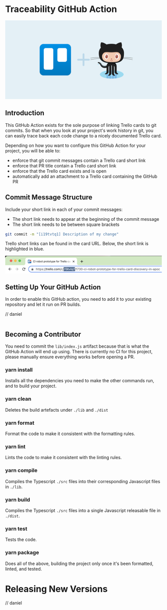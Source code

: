 # Traceability GitHub Action

![](assets/trello-github.png)

## Introduction

This GitHub Action exists for the sole purpose of linking Trello cards to git commits. So that when you look at your
project's work history in git, you can easily trace back each code change to a nicely documented Trello card. 

Depending on how you want to configure this GitHub Action for your project, you will be able to:
- enforce that git commit messages contain a Trello card short link
- enforce that PR title contain a Trello card short link
- enforce that the Trello card exists and is open
- automatically add an attachment to a Trello card containing the GitHub PR

## Commit Message Structure

Include your short link in each of your commit messages: 
- The short link needs to appear at the beginning of the commit message 
- The short link needs to be between square brackets

```bash
git commit -m "[i19tvtq1] Description of my change"
```

Trello short links can be found in the card URL. Below, the short link is highlighted in blue.

![](assets/trello-short-link.png)

## Setting Up Your GitHub Action

In order to enable this GitHub action, you need to add it to your existing repository and let it run on PR builds.

// daniel
```yml

```

## Becoming a Contributor

You need to commit the `lib/index.js` artifact because that is what the GitHub Action will end up using. There is 
currently no CI for this project, please manually ensure everything works before opening a PR.

### yarn install

Installs all the dependencies you need to make the other commands run, and to build your project.

### yarn clean

Deletes the build artefacts under `./lib` and `./dist`

### yarn format

Format the code to make it consistent with the formatting rules.

### yarn lint

Lints the code to make it consistent with the linting rules.

### yarn compile

Compiles the Typescript `./src` files into their corresponding Javascript files in `./lib`.

### yarn build

Compiles the Typescript `./src` files into a single Javascript releasable file in `./dist`.

### yarn test

Tests the code.

### yarn package

Does all of the above, building the project only once it's been formatted, linted, and tested.

# Releasing New Versions

// daniel
